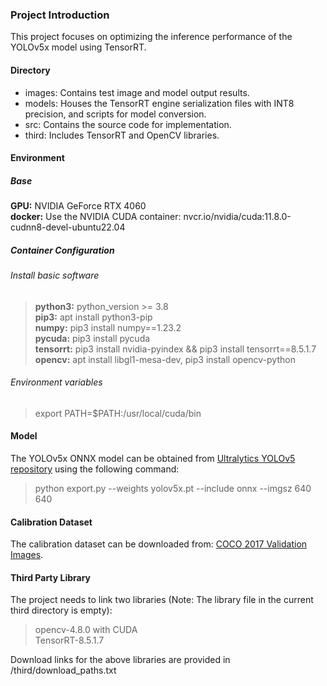
### Project Introduction
This project focuses on optimizing the inference performance of the YOLOv5x model using TensorRT.

#### Directory
- images: Contains test image and model output results.
- models: Houses the TensorRT engine serialization files with INT8 precision, and scripts for model conversion.
- src: Contains the source code for implementation.
- third: Includes TensorRT and OpenCV libraries.

#### Environment

##### Base
**GPU:** NVIDIA GeForce RTX 4060  \
**docker:** Use the NVIDIA CUDA container: nvcr.io/nvidia/cuda:11.8.0-cudnn8-devel-ubuntu22.04

##### Container Configuration
###### Install basic software
>**python3:** python_version >= 3.8 \
>**pip3:** apt install python3-pip \
>**numpy:** pip3 install numpy==1.23.2 \
>**pycuda:** pip3 install pycuda \
>**tensorrt:** pip3 install nvidia-pyindex && pip3 install tensorrt==8.5.1.7 \
>**opencv:** apt install libgl1-mesa-dev, pip3 install opencv-python  

###### Environment variables
>export PATH=$PATH:/usr/local/cuda/bin

#### Model

The YOLOv5x ONNX model can be obtained from [Ultralytics YOLOv5 repository](https://github.com/ultralytics/yolov5/blob/master/export.py) using the following command:

>python export.py --weights yolov5x.pt --include onnx --imgsz 640 640


#### Calibration Dataset
The calibration dataset can be downloaded from: [COCO 2017 Validation Images](http://images.cocodataset.org/zips/val2017.zip).

#### Third Party Library

The project needs to link two libraries (Note: The library file in the current third directory is empty):
> opencv-4.8.0 with CUDA \
> TensorRT-8.5.1.7

Download links for the above libraries are provided in /third/download_paths.txt

